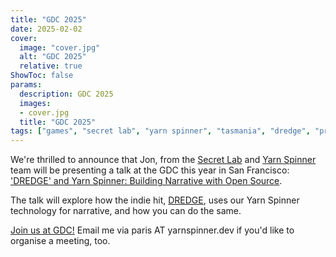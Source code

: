 ```yaml
---
title: "GDC 2025"
date: 2025-02-02
cover:
  image: "cover.jpg"
  alt: "GDC 2025"
  relative: true
ShowToc: false
params:
  description: GDC 2025
  images:
  - cover.jpg
  title: "GDC 2025"
tags: ["games", "secret lab", "yarn spinner", "tasmania", "dredge", "presentation", "conference", "talk", "event"]
---
```


We're thrilled to announce that Jon, from the [Secret Lab](https://secretlab.games) and [Yarn Spinner](https://yarnspinner.dev) team will be presenting a talk at the GDC this year in San Francisco: ['DREDGE' and Yarn Spinner: Building Narrative with Open Source](https://schedule.gdconf.com/session/dredge-and-yarn-spinner-building-narrative-with-open-source/907181). 

The talk will explore how the indie hit, [DREDGE](https://www.dredge.game), uses our Yarn Spinner technology for narrative, and how you can do the same.

[Join us at GDC!](https://schedule.gdconf.com/session/dredge-and-yarn-spinner-building-narrative-with-open-source/907181) Email me via paris AT yarnspinner.dev if you'd like to organise a meeting, too.